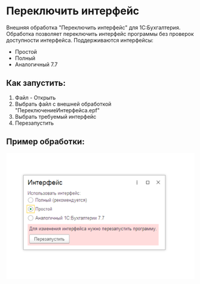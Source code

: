 # Переключить интерфейс

Внешняя обработка "Переключить интерфейс" для 1С:Бухгалтерия. 
Обработка позволяет переключить интерфейс программы без проверок доступности интерфейса.
Поддерживаются интерфейсы:
- Простой
- Полный
- Аналогичный 7.7


## Как запустить:

1. Файл - Открыть
2. Выбрать файл с внешней обработкой "ПереключениеИнтерфейса.epf"
3. Выбрать требуемый интерфейс
4. Перезапустить


## Пример обработки:

![Пример](../img/SwitchInterface.png)
